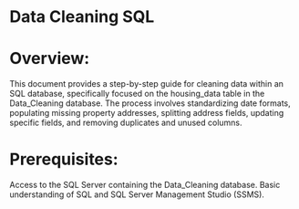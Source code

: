 # Data Cleaning SQL 

 # Overview:

 This  document provides a step-by-step guide for cleaning data within an SQL database, specifically focused on the housing_data table in the Data_Cleaning database. The process involves standardizing date formats, populating missing property addresses, splitting address fields, updating specific fields, and removing duplicates and unused columns.


 # Prerequisites:

  Access to the SQL Server containing the Data_Cleaning database.
  Basic understanding of SQL and SQL Server Management Studio (SSMS).
